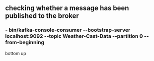 ## checking whether a message has been published to the broker
### - bin/kafka-console-consumer --bootstrap-server localhost:9092 --topic Weather-Cast-Data --partition 0 --from-beginning

bottom up 

